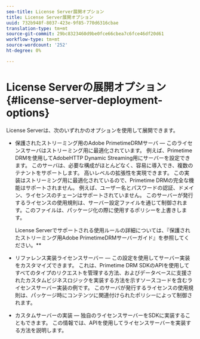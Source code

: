 ```yaml
---
seo-title: License Server展開オプション
title: License Server展開オプション
uuid: 732b948f-8037-423e-9f85-770d6316cbae
translation-type: tm+mt
source-git-commit: 29bc8323460d9be0fce66cbea7c6fce46df20d61
workflow-type: tm+mt
source-wordcount: '252'
ht-degree: 0%

---
```



# License Serverの展開オプション{#license-server-deployment-options}

License Serverは、次のいずれかのオプションを使用して展開できます。

* 保護されたストリーミング用のAdobe PrimetimeDRMサーバ — このライセンスサーバはストリーミング用に最適化されています。 例えば、Primetime DRMを使用してAdobeHTTP Dynamic Streaming用にサーバーを設定できます。 このサーバは、必要な構成がほとんどなく、容易に導入でき、複数のテナントをサポートします。 高いレベルの拡張性を実現できます。 この実装はストリーミング用に最適化されているので、Primetime DRMの完全な機能はサポートされません。 例えば、ユーザー名とパスワードの認証、ドメイン、ライセンスのチェーンはサポートされていません。 このサーバーが発行するライセンスの使用規則は、サーバー設定ファイルを通じて制御されます。このファイルは、パッケージ化の際に使用するポリシーを上書きします。

   License Serverでサポートされる使用ルールの詳細については、『保護されたストリーミング用Adobe PrimetimeDRMサーバーガイド』を参照してください。**
* リファレンス実装ライセンスサーバー — この設定を使用してサーバー実装をカスタマイズできます。 これは、Primetime DRM SDKのAPIを使用してすべてのタイプのリクエストを管理する方法、およびデータベースに支援されたカスタムビジネスロジックを実装する方法を示すソースコードを含むライセンスサーバー実装の例です。 このサーバが発行するライセンスの使用規則は、パッケージ時にコンテンツに関連付けられたポリシーによって制御されます。
* カスタムサーバーの実装 — 独自のライセンスサーバーをSDKに実装することもできます。 この情報では、APIを使用してライセンスサーバーを実装する方法を説明します。

